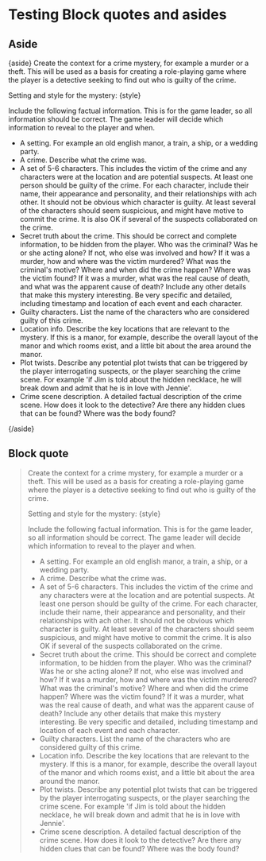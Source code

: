 # Testing Block quotes and asides

## Aside

{aside}
Create the context for a crime mystery, for example a murder or a theft. This will be used as a basis for creating a role-playing game where the player is a detective seeking to find out who is guilty of the crime.

Setting and style for the mystery: {style}

Include the following factual information. This is for the game leader, so all information should be correct. The game leader will decide which information to reveal to the player and when.

- A setting. For example an old english manor, a train, a ship, or a wedding party.
- A crime. Describe what the crime was.
- A set of 5-6 characters. This includes the victim of the crime and any characters were at the location and are potential suspects. At least one person should be guilty of the crime. For each character, include their name, their appearance and personality, and their relationships with ach other. It should not be obvious which character is guilty. At least several of the characters should seem suspicious, and might have motive to commit the crime. It is also OK if several of the suspects collaborated on the crime.
- Secret truth about the crime. This should be correct and complete information, to be hidden from the player. Who was the criminal? Was he or she acting alone? If not, who else was involved and how? If it was a murder, how and where was the victim murdered? What was the criminal's motive? Where and when did the crime happen? Where was the victim found? If it was a murder, what was the real cause of death, and what was the apparent cause of death? Include any other details that make this mystery interesting. Be very specific and detailed, including timestamp and location of each event and each character.
- Guilty characters. List the name of the characters who are considered guilty of this crime.
- Location info. Describe the key locations that are relevant to the mystery. If this is a manor, for example, describe the overall layout of the manor and which rooms exist, and a little bit about the area around the manor.
- Plot twists. Describe any potential plot twists that can be triggered by the player interrogating suspects, or the player searching the crime scene. For example 'if Jim is told about the hidden necklace, he will break down and admit that he is in love with Jennie'.
- Crime scene description. A detailed factual description of the crime scene. How does it look to the detective? Are there any hidden clues that can be found? Where was the body found?

{/aside}

## Block quote

> Create the context for a crime mystery, for example a murder or a theft. This will be used as a basis for creating a role-playing game where the player is a detective seeking to find out who is guilty of the crime.
>
> Setting and style for the mystery: {style}
>
> Include the following factual information. This is for the game leader, so all information should be correct. The game leader will decide which information to reveal to the player and when.
>
> - A setting. For example an old english manor, a train, a ship, or a wedding party.
> - A crime. Describe what the crime was.
> - A set of 5-6 characters. This includes the victim of the crime and any characters were at the location and are potential suspects. At least one person should be guilty of the crime. For each character, include their name, their appearance and personality, and their relationships with ach other. It should not be obvious which character is guilty. At least several of the characters should seem suspicious, and might have motive to commit the crime. It is also OK if several of the suspects collaborated on the crime.
> - Secret truth about the crime. This should be correct and complete information, to be hidden from the player. Who was the criminal? Was he or she acting alone? If not, who else was involved and how? If it was a murder, how and where was the victim murdered? What was the criminal's motive? Where and when did the crime happen? Where was the victim found? If it was a murder, what was the real cause of death, and what was the apparent cause of death? Include any other details that make this mystery interesting. Be very specific and detailed, including timestamp and location of each event and each character.
> - Guilty characters. List the name of the characters who are considered guilty of this crime.
> - Location info. Describe the key locations that are relevant to the mystery. If this is a manor, for example, describe the overall layout of the manor and which rooms exist, and a little bit about the area around the manor.
> - Plot twists. Describe any potential plot twists that can be triggered by the player interrogating suspects, or the player searching the crime scene. For example 'if Jim is told about the hidden necklace, he will break down and admit that he is in love with Jennie'.
> - Crime scene description. A detailed factual description of the crime scene. How does it look to the detective? Are there any hidden clues that can be found? Where was the body found?
